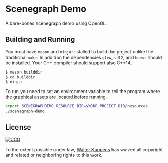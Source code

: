 # Scenegraph Demo

A bare-bones scenegraph demo using OpenGL.

## Building and Running

You must have `meson` and `ninja` installed to build the project unlike the
traditional `make`. In addition the dependencies `glew`, `sdl2`, and `boost`
should be installed. Your C++ compiler should support also C++14.

```sh
$ meson builddir
$ cd builddir
$ ninja
```

To run you need to set an environment variable to tell the program where the
graphical assets are located before running.

```sh
export SCENEGRAPHDEMO_RESOURCE_DIR=$YOUR_PROJECT_DIR/resources
./scenegraph-demo
```

## License

[![CC0](https://i.creativecommons.org/p/zero/1.0/88x31.png)](https://creativecommons.org/publicdomain/zero/1.0/)

To the extent possible under law, [Walter Kuppens](https://walterkuppens.com)
has waived all copyright and related or neighboring rights to this work.
